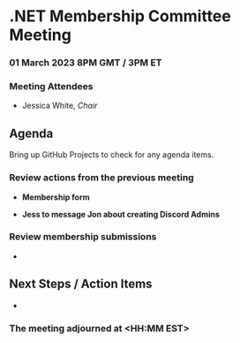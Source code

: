 # .NET Membership Committee Meeting

### 01 March 2023 8PM GMT / 3PM ET 

### Meeting Attendees

* Jessica White, *Chair*

## Agenda

Bring up GitHub Projects to check for any agenda items.

### **Review actions from the previous meeting**

* **Membership form**

* **Jess to message Jon about creating Discord Admins**


### **Review membership submissions**

- 



## Next Steps / Action Items

* 

### The meeting adjourned at <HH:MM EST>

